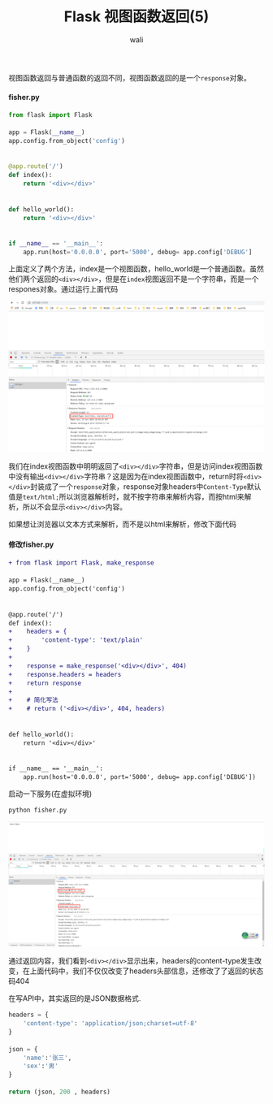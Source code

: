 ﻿---
layout: post
title: Flask 视图函数返回(5) #标题
tagline: Flask 
category: python      #分类
author: wali    #作者
tag: Flask     #标签
ghurl:        #github url
ghurl_zip:   #github zip下载
comments: true

post_nav: false 
group_tag: Flask 
---

视图函数返回与普通函数的返回不同，视图函数返回的是一个`response`对象。


#### fisher.py

```python
from flask import Flask

app = Flask(__name__)
app.config.from_object('config')


@app.route('/')
def index():
    return '<div></div>'


def hello_world():
    return '<div></div>'


if __name__ == '__main__':
    app.run(host='0.0.0.0', port='5000', debug= app.config['DEBUG']
```

上面定义了两个方法，index是一个视图函数，hello_world是一个普通函数。虽然他们两个返回的`<div></div>`，但是在`index`视图返回不是一个字符串，而是一个respones对象。通过运行上面代码

![ssl](https://raw.githubusercontent.com/walidream/waliblog/gh-pages/static/image/python/python_11.png)

我们在index视图函数中明明返回了`<div></div>`字符串，但是访问index视图函数中没有输出`<div></div>`字符串？这是因为在index视图函数中，return时将`<div></div>`封装成了一个`response`对象，response对象headers中`Content-Type`默认值是`text/html;`所以浏览器解析时，就不按字符串来解析内容，而按html来解析，所以不会显示`<div></div>`内容。

如果想让浏览器以文本方式来解析，而不是以html来解析，修改下面代码

#### 修改fisher.py

```diff
+ from flask import Flask, make_response

app = Flask(__name__)
app.config.from_object('config')


@app.route('/')
def index():
+    headers = {
+        'content-type': 'text/plain'
+    }
+
+    response = make_response('<div></div>', 404)
+    response.headers = headers
+    return response
+
+    # 简化写法
+    # return ('<div></div>', 404, headers)


def hello_world():
    return '<div></div>'


if __name__ == '__main__':
    app.run(host='0.0.0.0', port='5000', debug= app.config['DEBUG'])
```

启动一下服务(在虚拟环境)

```txt
python fisher.py
```

![ssl](https://raw.githubusercontent.com/walidream/waliblog/gh-pages/static/image/python/python_12.png)

通过返回内容，我们看到`<div></div>`显示出来，headers的content-type发生改变，在上面代码中，我们不仅仅改变了headers头部信息，还修改了了返回的状态码404

在写API中，其实返回的是JSON数据格式.

```python
headers = {
    'content-type': 'application/json;charset=utf-8'
}

json = {
    'name':'张三',
    'sex':'男'
}

return (json, 200 , headers)

```











